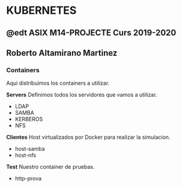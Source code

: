 # KUBERNETES
## @edt ASIX M14-PROJECTE Curs 2019-2020
## Roberto Altamirano Martinez
### Containers

Aqui distribuimos los containers a utilizar.

**Servers**
Definimos todos los servidores que vamos a utilizar.
+ LDAP
+ SAMBA
+ KERBEROS
+ NFS

**Clientes**
Host virtualizados por Docker para realizar la simulacion.
+ host-samba
+ host-nfs

**Test**
Nuestro container de pruebas.
+ http-prova
